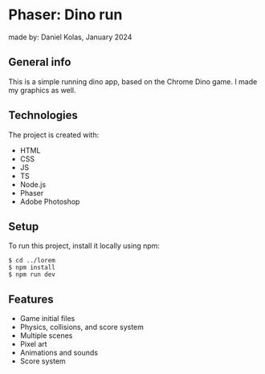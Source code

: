 # Phaser: Dino run
made by: Daniel Kolas, January 2024

## General info
This is a simple running dino app, based on the Chrome Dino game. I made my graphics as well.

## Technologies
The project is created with:
* HTML
* CSS
* JS
* TS
* Node.js
* Phaser
* Adobe Photoshop

## Setup
To run this project, install it locally using npm:
```
$ cd ../lorem
$ npm install
$ npm run dev
```

## Features
* Game initial files
* Physics, collisions, and score system
* Multiple scenes
* Pixel art
* Animations and sounds
* Score system

